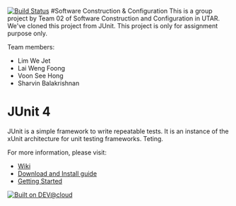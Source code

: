 [![Build Status](https://travis-ci.org/sharvinbala/junit.svg?branch=master)](https://travis-ci.org/sharvinbala/junit)
#Software Construction & Configuration
This is a group project by Team 02 of Software Construction and Configuration in UTAR. We've cloned this project from JUnit.
This project is only for assignment purpose only.

Team members:
- Lim We Jet
- Lai Weng Foong
- Voon See Hong
- Sharvin Balakrishnan

# JUnit 4
JUnit is a simple framework to write repeatable tests. It is an instance of the xUnit architecture for unit testing frameworks.
Teting.


For more information, please visit:
* [Wiki](https://github.com/junit-team/junit4/wiki)
* [Download and Install guide](https://github.com/junit-team/junit4/wiki/Download-and-Install)
* [Getting Started](https://github.com/junit-team/junit4/wiki/Getting-started)

[![Built on DEV@cloud](http://www.cloudbees.com/sites/default/files/Button-Built-on-CB-1.png)](http://www.cloudbees.com/foss/foss-dev.cb)
